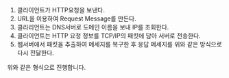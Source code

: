 1. 클라이언트가 HTTP요청을 보낸다.
2. URL을 이용하여 Request Message를 만든다.
3. 클라리언트는 DNS서버로 도메인 이름을 보내 IP를 조회한다.
4. 클라이언트는 HTTP 요청 정보를 TCP/IP의 패킷에 담아 서버로 전송한다.
5. 웹서버에서 패킷을 추출하여 메세지를 복구한 후 응답 메세지를 위와 같은 방식으로 다시 전달한다.

위와 같은 형식으로 진행합니다.
